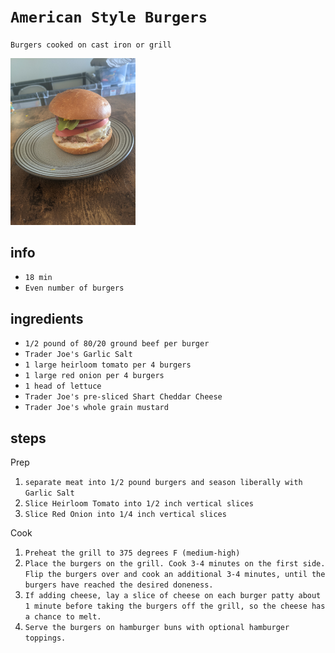 # `American Style Burgers`

`Burgers cooked on cast iron or grill`

<img src="../images/american_burger.jpg" alt="burger" width="200"/>

## info

* `18 min`
* `Even number of burgers`

## ingredients

* `1/2 pound of 80/20 ground beef per burger`
* `Trader Joe's Garlic Salt`
* `1 large heirloom tomato per 4 burgers`
* `1 large red onion per 4 burgers`
* `1 head of lettuce`
* `Trader Joe's pre-sliced Shart Cheddar Cheese`
* `Trader Joe's whole grain mustard`


## steps

Prep

1. `separate meat into 1/2 pound burgers and season liberally with Garlic Salt`
2. `Slice Heirloom Tomato into 1/2 inch vertical slices`
3. `Slice Red Onion into 1/4 inch vertical slices`

Cook

1. `Preheat the grill to 375 degrees F (medium-high)`
2. `Place the burgers on the grill. Cook 3-4 minutes on the first side. Flip the burgers over and cook an additional 3-4 minutes, until the burgers have reached the desired doneness.`
3. `If adding cheese, lay a slice of cheese on each burger patty about 1 minute before taking the burgers off the grill, so the cheese has a chance to melt.`
4. `Serve the burgers on hamburger buns with optional hamburger toppings.`

